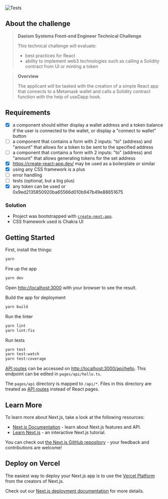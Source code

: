 ![Tests](https://github.com/luxumbra/daoism-dapp/actions/workflows/main.yml/badge.svg)

## About the challenge
> **Daoism Systems Front-end Engineer Technical Challenge**
> 
> This technical challenge will evaluate:
> - best practices for React
> - ability to implement web3 technologies such as calling a Solidity contract from UI or minting a token

> **Overview**
> 
> The applicant will be tasked with the creation of a simple React app that connects to a Metamask wallet and calls a Solidity contract function with the help of useDapp hook.

## Requirements
- [X] a <Profile /> component should either display a wallet address and a token balance if the user is connected to the wallet, or display a "connect to wallet" button
- [ ] a <Transfer /> component that contains a form with 2 inputs: "to" (address) and "amount" that allows for a token to be sent to the specified address
- [ ] a <Mint /> component that contains a form with 2 inputs: "to" (address) and "amount" that allows generating tokens for the set address
- [X] https://create-react-app.dev/ may be used as a boilerplate or similar
- [X] using any CSS framework is a plus
- [ ] error handling
- [ ] tests (optional, but a big plus)
- [X] any token can be used or 0x9ed2135850920ba65566d010b947b49e88651675

### Solution
- Project was bootstrapped with [`create-next-app`](https://github.com/vercel/next.js/tree/canary/packages/create-next-app).
- CSS framework used is Chakra UI

## Getting Started

First, install the things:

```bash
yarn
```

Fire up the app 
```bash
yarn dev
```
Open [http://localhost:3000](http://localhost:3000) with your browser to see the result.


Build the app for deployment
```bash
yarn build
```

Run the linter
```bash 
yarn lint
yarn lint:fix 
```

Run tests
```bash
yarn test
yarn test:watch
yarn test:coverage
```


[API routes](https://nextjs.org/docs/api-routes/introduction) can be accessed on [http://localhost:3000/api/hello](http://localhost:3000/api/hello). This endpoint can be edited in `pages/api/hello.ts`.

The `pages/api` directory is mapped to `/api/*`. Files in this directory are treated as [API routes](https://nextjs.org/docs/api-routes/introduction) instead of React pages.

## Learn More

To learn more about Next.js, take a look at the following resources:

- [Next.js Documentation](https://nextjs.org/docs) - learn about Next.js features and API.
- [Learn Next.js](https://nextjs.org/learn) - an interactive Next.js tutorial.

You can check out [the Next.js GitHub repository](https://github.com/vercel/next.js/) - your feedback and contributions are welcome!

## Deploy on Vercel

The easiest way to deploy your Next.js app is to use the [Vercel Platform](https://vercel.com/new?utm_medium=default-template&filter=next.js&utm_source=create-next-app&utm_campaign=create-next-app-readme) from the creators of Next.js.

Check out our [Next.js deployment documentation](https://nextjs.org/docs/deployment) for more details.
